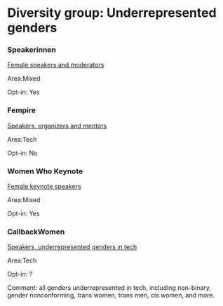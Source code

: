 # Diversity group: Underrepresented genders

### Speakerinnen

[Female speakers and moderators](https://speakerinnen.org/)

Area:Mixed

Opt-in: Yes

### Fempire

[Speakers, organizers and mentors](https://github.com/fempire)

Area:Tech

Opt-in: No

### Women Who Keynote

[Female keynote speakers](https://womenwhokeynote.com/)

Area:Mixed

Opt-in: Yes

### CallbackWomen

[Speakers, underrepresented genders in tech](http://www.callbackwomen.com/)

Area:Tech

Opt-in: ?

Comment: all genders underrepresented in tech, including non-binary, gender nonconforming, trans women, trans men, cis women, and more.


